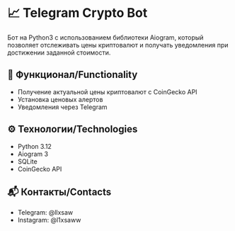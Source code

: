 # 📈 Telegram Crypto Bot

Бот на Python3 с использованием библиотеки Aiogram, который позволяет отслеживать цены криптовалют и получать уведомления при достижении заданной стоимости.

## 🚀 Функционал/Functionality
- Получение актуальной цены криптовалют с CoinGecko API
- Установка ценовых алертов
- Уведомления через Telegram

## ⚙️ Технологии/Technologies
- Python 3.12
- Aiogram 3
- SQLite
- CoinGecko API

## 📬 Контакты/Contacts
- Telegram: @llxsaw
- Instagram: @l1xsaww